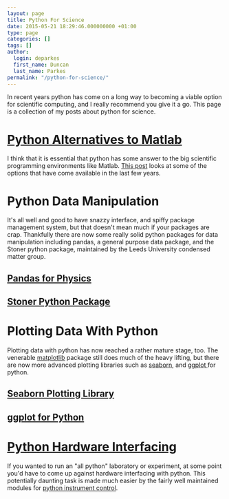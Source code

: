 ```yaml
---
layout: page
title: Python For Science
date: 2015-05-21 18:29:46.000000000 +01:00
type: page
categories: []
tags: []
author:
  login: deparkes
  first_name: Duncan
  last_name: Parkes
permalink: "/python-for-science/"
---
```

In recent years python has come on a long way to becoming a viable option for scientific computing, and I really recommend you give it a go. This page is a collection of my posts about python for science.
<h1><a href="{{site.baseurl}}/2015/02/28/python-alternatives-to-matlab/">Python Alternatives to Matlab</a></h1>
I think that it is essential that python has some answer to the big scientific programming environments like Matlab. <a href="{{site.baseurl}}/2015/02/28/python-alternatives-to-matlab/">This post</a> looks at some of the options that have come available in the last few years.
<h1><strong>Python Data Manipulation</strong></h1>
It's all well and good to have snazzy interface, and spiffy package management system, but that doesn't mean much if your packages are crap. Thankfully there are now some really solid python packages for data manipulation including pandas, a general purpose data package, and the Stoner python package, maintained by the Leeds University condensed matter group.
<h2><a href="{{site.baseurl}}/2015/04/05/python-pandas-for-physics/">Pandas for Physics</a></h2>
<h2><a href="{{site.baseurl}}/2015/02/17/the-stoner-python-package/">Stoner Python Package</a></h2>
<h1>Plotting Data With Python</h1>
Plotting data with python has now reached a rather mature stage, too. The venerable <a href="https://matplotlib.org/">matplotlib</a> package still does much of the heavy lifting, but there are now more advanced plotting libraries such as <a href="{{site.baseurl}}/2015/05/05/seaborn-python-plotting-library/">seaborn</a>, and <a href="{{site.baseurl}}/2015/04/18/ggplot-for-python/">ggplot </a>for python.
<h2><a href="{{site.baseurl}}/2015/05/05/seaborn-python-plotting-library/">Seaborn Plotting Library</a></h2>
<h2><a href="{{site.baseurl}}/2015/04/18/ggplot-for-python/">ggplot for Python</a></h2>
<h1><a href="{{site.baseurl}}/2015/03/03/python-instrument-control/">Python Hardware Interfacing</a></h1>
If you wanted to run an "all python" laboratory or experiment, at some point you'd have to come up against hardware interfacing with python. This potentially daunting task is made much easier by the fairly well maintained modules for <a href="{{site.baseurl}}/2015/03/03/python-instrument-control/">python instrument control</a>.

